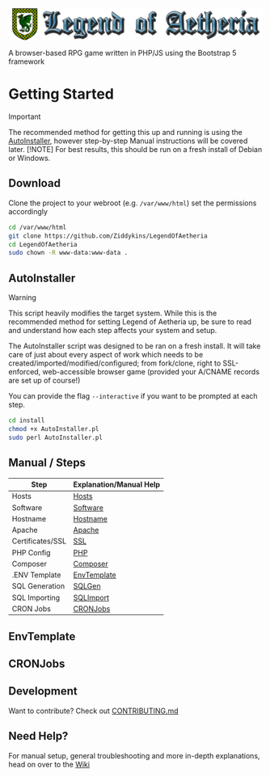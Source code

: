 ![Legend of Aetheria logo](https://github.com/Ziddykins/LegendOfAetheria/blob/master/img/logos/logo-banner-no-bg.png)

A browser-based RPG game written in PHP/JS using the Bootstrap 5 framework


# Getting Started

> [!IMPORTANT]
> The recommended method for getting this up and running is using the [AutoInstaller](#AutoInstaller),
> however step-by-step Manual instructions will be covered later.
> [!NOTE]
> For best results, this should be run on a fresh install of Debian or Windows.

## Download

Clone the project to your webroot (e.g. `/var/www/html`) set the permissions accordingly

```sh
cd /var/www/html
git clone https://github.com/Ziddykins/LegendOfAetheria
cd LegendOfAetheria
sudo chown -R www-data:www-data .
```

## AutoInstaller

> [!WARNING]
> This script heavily modifies the target system.
> While this is the recommended method for setting
> Legend of Aetheria up, be sure to read and
> understand how each step affects your system and setup.

The AutoInstaller script was designed to be ran on a fresh install.
It will take care of just about every aspect of work which needs to be
created/imported/modified/configured; from fork/clone, right to SSL-enforced,
web-accessible browser game (provided your A/CNAME records are set up of course!)

You can provide the flag `--interactive` if you want to be prompted at each step.

```sh
cd install
chmod +x AutoInstaller.pl
sudo perl AutoInstaller.pl
```


## Manual / Steps

| Step             | Explanation/Manual Help     |
| ---------------- | --------------------------- |
| Hosts            | [Hosts](#Hosts)             |
| Software         | [Software](#Software)       |
| Hostname         | [Hostname](#Hostname)       |
| Apache           | [Apache](#Apache)           |
| Certificates/SSL | [SSL](#SSL)                 |
| PHP Config       | [PHP](#PHP)                 | 
| Composer         | [Composer](#Composer)       |
| .ENV Template    | [EnvTemplate](#EnvTemplate) |
| SQL Generation   | [SQLGen](#SQLGen)           |
| SQL Importing    | [SQLImport](#SQLImport)     |
| CRON Jobs        | [CRONJobs](#CRONJobs)       |
 







## EnvTemplate







## CRONJobs











## Development

Want to contribute? Check out [CONTRIBUTING.md](CONTRIBUTING.md)


## Need Help?

For manual setup, general troubleshooting and more
in-depth explanations, head on over to the [Wiki](https://github.com/Ziddykins/LegendOfAetheria/wiki/Home/)

